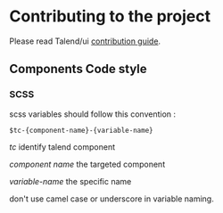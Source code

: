 # Contributing to the project

Please read Talend/ui [contribution guide](https://github.com/Talend/ui/blob/master/CONTRIBUTING.md).

## Components Code style

### SCSS
scss variables should follow this convention :

```
$tc-{component-name}-{variable-name}
```
*tc* identify talend component

*component name* the targeted component

*variable-name* the specific name

don't use camel case or underscore in variable naming.
